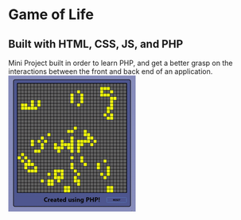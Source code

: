 # Game of Life
## Built with HTML, CSS, JS, and PHP

Mini Project built in order to learn PHP, and get a better grasp on the interactions between the front and back end of an application.
![](./media/game-of-life-gif.gif)